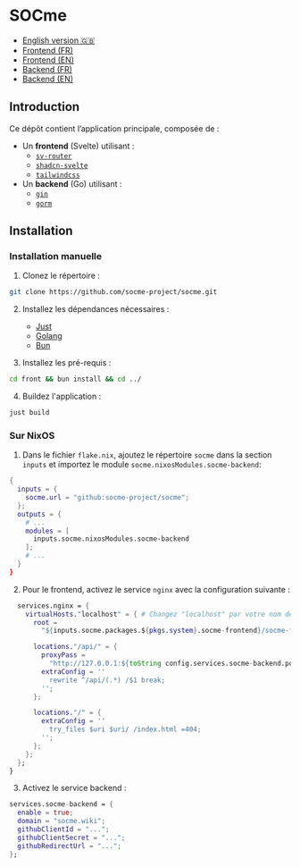 # SOCme

- [English version 🇬🇧](./README-en.md)
- [Frontend (FR)](./front/README.md)
- [Frontend (EN)](./front/README-en.md)
- [Backend (FR)](./back/README.md)
- [Backend (EN)](./back/README-en.md)

## Introduction

Ce dépôt contient l’application principale, composée de :

- Un **frontend** (Svelte) utilisant :
  - [`sv-router`](https://sv-router.vercel.app/)
  - [`shadcn-svelte`](https://shadcn-svelte.com/)
  - [`tailwindcss`](https://tailwindcss.com/)
- Un **backend** (Go) utilisant :
  - [`gin`](https://gin-gonic.com/)
  - [`gorm`](https://gorm.io/index.html)

## Installation

### Installation manuelle

1. Clonez le répertoire :

```bash
git clone https://github.com/socme-project/socme.git
```

2. Installez les dépendances nécessaires :
   - [Just](https://github.com/casey/just)
   - [Golang](https://go.dev/doc/install)
   - [Bun](https://bun.sh/)

3. Installez les pré-requis :

```bash
cd front && bun install && cd ../
```

4. Buildez l'application :

```bash
just build
```

### Sur NixOS

1. Dans le fichier `flake.nix`, ajoutez le répertoire `socme` dans la section
   `inputs` et importez le module `socme.nixosModules.socme-backend`:

```nix
{
  inputs = {
    socme.url = "github:socme-project/socme";
  };
  outputs = { 
    # ...
    modules = [
      inputs.socme.nixosModules.socme-backend
    ];
    # ...
  }
}
```

2. Pour le frontend, activez le service `nginx` avec la configuration suivante :

```nix
  services.nginx = {
    virtualHosts."localhost" = { # Changez "localhost" par votre nom de domaine si nécessaire
      root =
        "${inputs.socme.packages.${pkgs.system}.socme-frontend}/socme-frontend";

      locations."/api/" = {
        proxyPass =
          "http://127.0.0.1:${toString config.services.socme-backend.port}/";
        extraConfig = ''
          rewrite ^/api/(.*) /$1 break;
        '';
      };

      locations."/" = {
        extraConfig = ''
          try_files $uri $uri/ /index.html =404;
        '';
      };
    };
  };
}
```

3. Activez le service backend :

```nix
services.socme-backend = {
  enable = true;
  domain = "socme.wiki";
  githubClientId = "...";
  githubClientSecret = "...";
  githubRedirectUrl = "...";
};
```
